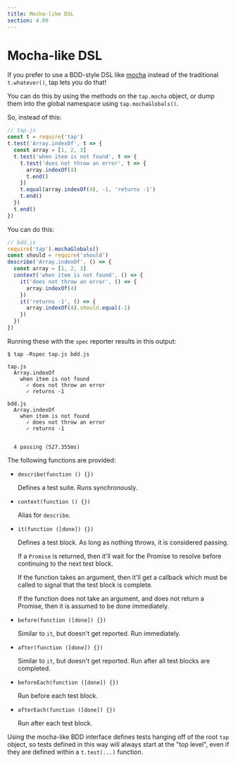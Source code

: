 ```yaml
---
title: Mocha-like DSL
section: 4.09
---
```


# Mocha-like DSL

If you prefer to use a BDD-style DSL like
[mocha](http://mochajs.org/) instead of the traditional
`t.whatever()`, tap lets you do that!

You can do this by using the methods on the `tap.mocha` object, or
dump them into the global namespace using `tap.mochaGlobals()`.

So, instead of this:

```javascript
// tap.js
const t = require('tap')
t.test('Array.indexOf', t => {
  const array = [1, 2, 3]
  t.test('when item is not found', t => {
    t.test('does not throw an error', t => {
      array.indexOf(4)
      t.end()
    })
    t.equal(array.indexOf(4), -1, 'returns -1')
    t.end()
  })
  t.end()
})
```

You can do this:

```javascript
// bdd.js
require('tap').mochaGlobals()
const should = require('should')
describe('Array.indexOf', () => {
  const array = [1, 2, 3]
  context('when item is not found', () => {
    it('does not throw an error', () => {
      array.indexOf(4)
    })
    it('returns -1', () => {
      array.indexOf(4).should.equal(-1)
    })
  })
})
```

Running these with the `spec` reporter results in this output:

```
$ tap -Rspec tap.js bdd.js

tap.js
  Array.indexOf
    when item is not found
      ✓ does not throw an error
      ✓ returns -1

bdd.js
  Array.indexOf
    when item is not found
      ✓ does not throw an error
      ✓ returns -1


  4 passing (527.355ms)
```

The following functions are provided:

* `describe(function () {})`

    Defines a test suite.  Runs synchronously.

* `context(function () {})`

    Alias for `describe`.

* `it(function ([done]) {})`

    Defines a test block.  As long as nothing throws, it is considered
    passing.

    If a `Promise` is returned, then it'll wait for the Promise to
    resolve before continuing to the next test block.

    If the function takes an argument, then it'll get a callback which
    must be called to signal that the test block is complete.

    If the function does not take an argument, and does not return a
    Promise, then it is assumed to be done immediately.

* `before(function ([done]) {})`

    Similar to `it`, but doesn't get reported.  Run immediately.

* `after(function ([done]) {})`

    Similar to `it`, but doesn't get reported.  Run after all test
    blocks are completed.

* `beforeEach(function ([done]) {})`

    Run before each test block.

* `afterEach(function ([done]) {})`

    Run after each test block.

Using the mocha-like BDD interface defines tests hanging off of the
root `tap` object, so tests defined in this way will always start at
the "top level", even if they are defined within a `t.test(...)`
function.

